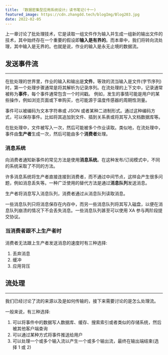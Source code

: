 ```yaml
---
title: 『数据密集型应用系统设计』读书笔记(十一)
featured_image: https://cdn.zhangdd.tech/blogImg/Blog203.jpg
date: 2022-02-05
---
```


上一章讨论了批处理技术，它是读取一组文件作为输入并生成一组新的输出文件的技术，其中始终存在一个重要的假设即**输入是有界的**。而本章中，我们将转向流处理，其中输入是无界的。也就是说，作业的输入是永无止境的数据流。

## 发送事件流
***  
在批处理的世界里，作业的输入和输出是**文件**。等效的流当输入是文件(字节序列)时，第一个处理步骤通常是将其解析为记录序列。在流处理的上下文中，记录通常被称为**事件**，每个事件通常包含一个时间戳。
例如，发生的事情可能是用户的某些操作，例如浏览页面或下单购买，也可能源于温度传感器的周期性测量。

事件可以被编码为文本字符串或 JSON 或者某种二进制形式。通过这种编码方式，可以保存事件。比如将其追加到文件、插到关系表或将其写入文档数据库等。

在批处理中，文件被写入一次，然后可能被多个作业读取。类似地，在流处理中，事件由**生产者**生成一次，然后可能由多个**消费者**处理。

### 消息系统
向消费者通知新事件的常见方法是使用**消息系统**。在这种发布/订阅模式中，不同的系统采取了不同的方法。

许多消息系统将生产者直接连接到消费者，而不通过中间节点，这样会产生很多问题，例如消息丢失等。一种广泛使用的替代方法是通过**消息队列**发送消息。

生产者将消息写入消息队列，消费者通过从消息队列读取消息。

一些消息队列只将消息保存在内存中，而另一些消息队列将其写入磁盘，以便在消息队列崩溃的情况下不会丢失消息。一些消息队列甚至可以使用 XA 参与两阶段提交协议。

### 当消费者跟不上生产者时
消费者无法跟上生产者发送消息的速度时有三种选择: 
1. 丢弃消息
2. 缓冲
3. 应用背压

## 流处理
***  
我们已经讨论了流的来源以及是如何传输的，接下来需要讨论的是怎么处理流。

一般来说，有三种选择: 
1. 可以将事件中的数据写人数据库、缓存、搜索索引或者类似的存储系统，然后被其他客户端查询
2. 可以通过某种方式将事件推送给用户
3. 可以处理一个或多个输入流以产生一个或多个输出流，最终在输出端结束(选择 1 或 2)